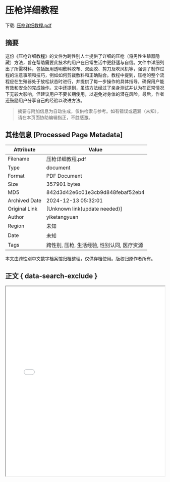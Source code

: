 # 压枪详细教程

<!-- tcd_download_link -->
下载: <a href="../压枪详细教程.pdf" download>压枪详细教程.pdf</a>
<!-- tcd_download_link_end -->

## 摘要

<!-- tcd_abstract -->
这份《压枪详细教程》的文件为跨性别人士提供了详细的压枪（将男性生殖器隐藏）方法，旨在帮助需要此技术的用户在日常生活中更舒适与自信。文件中详细列出了所需材料，包括医用透明敷料胶布、双面胶、剪刀及吹风机等，强调了制作过程的注意事项和技巧，例如如何剪裁敷料和正确贴合。教程中提到，压枪的整个流程应在生殖器处于放松状态时进行，并提供了每一步操作的具体指导，确保用户能有效和安全的完成操作。文中还提到，虽该方法经过了亲身测试并认为在正常情况下无较大影响，但建议用户不要长期使用，以避免对身体的潜在风险。最后，作者还鼓励用户分享自己的经验以改进方法。

<!-- tcd_abstract_end -->

> 摘要与附加信息为自动生成，仅供检索与参考。如有错误或遗漏（未知），请在本页面协助编辑指正，不胜感激。

## 其他信息 [Processed Page Metadata]

| Attribute       | Value                                  |
|-----------------|----------------------------------------|
| Filename        | 压枪详细教程.pdf                             |
| Type            | document                                 |
| Format          | PDF Document                               |
| Size            | 357901 bytes                           |
| MD5             | 842d3d42e6c01e3cb9d848febaf52eb4                                  |
| Archived Date   | 2024-12-13 05:32:01                             |
| Original Link   | [Unknown link(update needed)]                         |
| Author          | yiketangyuan                               |
| Region          | 未知                               |
| Date            | 未知                                 |
| Tags            | 跨性别, 压枪, 生活经验, 性别认同, 医疗资源                                 |

本文由跨性别中文数字档案馆归档整理，仅供存档使用。版权归原作者所有。


## 正文 { data-search-exclude }

<!-- tcd_main_text -->
<iframe src="../压枪详细教程.pdf" width="100%" height="600px">
    <p>无法显示PDF，请下载查看。</p>
</iframe>
<!-- tcd_main_text_end -->

